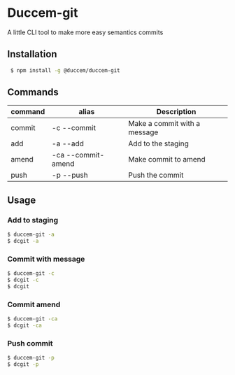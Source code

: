 # Duccem-git 

A little CLI tool to make more easy semantics commits

## Installation

```bash
 $ npm install -g @duccem/duccem-git
```

## Commands

| command | alias                | Description                  |
| --------|----------------------|------------------------------|
| commit  | -c --commit          | Make a commit with a message |
| add     | -a --add             | Add to the staging           |
| amend   | -ca --commit-amend   | Make commit to amend         |
| push    | -p --push            | Push the commit              |

## Usage 

### Add to staging
```bash
$ duccem-git -a
$ dcgit -a
```

### Commit with message
```bash
$ duccem-git -c
$ dcgit -c
$ dcgit
```

### Commit amend
```bash
$ duccem-git -ca
$ dcgit -ca
```

### Push commit
```bash
$ duccem-git -p
$ dcgit -p
```